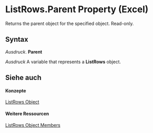 
# ListRows.Parent Property (Excel)

Returns the parent object for the specified object. Read-only.


## Syntax

 _Ausdruck_. **Parent**

 _Ausdruck_ A variable that represents a **ListRows** object.


## Siehe auch


#### Konzepte


[ListRows Object](e4035209-00a2-ea16-a3b9-2d23afe0b88a.md)
#### Weitere Ressourcen


[ListRows Object Members](http://msdn.microsoft.com/library/6ade33bf-71e4-a7a4-ca34-9e3146c7dd80%28Office.15%29.aspx)